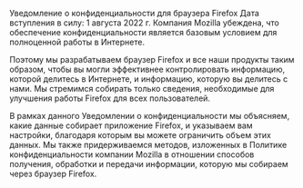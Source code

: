 
Уведомление о конфиденциальности для браузера Firefox
Дата вступления в силу: 1 августа 2022 г.
Компания Mozilla убеждена, что обеспечение конфиденциальности является базовым условием для полноценной работы в Интернете.

Поэтому мы разрабатываем браузер Firefox и все наши продукты таким образом, чтобы вы могли эффективнее контролировать информацию, которой делитесь в Интернете, и информацию, которую вы делитесь с нами. Мы стремимся собирать только сведения, необходимые для улучшения работы Firefox для всех пользователей.

В рамках данного Уведомлении о конфиденциальности мы объясняем, какие данные собирает приложение Firefox, и указываем вам настройки, благодаря которым вы можете ограничить объем этих данных. Мы также придерживаемся методов, изложенных в Политике конфиденциальности компании Mozilla в отношении способов получения, обработки и передачи информации, которую мы собираем через браузер Firefox.

